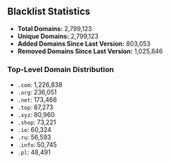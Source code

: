 ## Blacklist Statistics

- **Total Domains:** 2,799,123
- **Unique Domains:** 2,799,123
- **Added Domains Since Last Version:** 803,053
- **Removed Domains Since Last Version:** 1,025,846

### Top-Level Domain Distribution

-  `.com`: 1,226,838
-  `.org`: 236,051
-  `.net`: 173,466
-  `.top`: 87,273
-  `.xyz`: 80,960
-  `.shop`: 73,221
-  `.io`: 60,324
-  `.ru`: 56,593
-  `.info`: 50,745
-  `.pl`: 48,491

